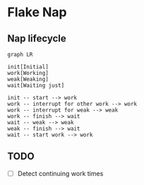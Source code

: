 # Flake Nap

## Nap lifecycle

```mermaid
graph LR

init[Initial]
work[Working]
weak[Weaking]
wait[Waiting just]

init -- start --> work
work -- interrupt for other work --> work
work -- interrupt for weak --> weak
work -- finish --> wait
wait -- weak --> weak
weak -- finish --> wait
wait -- start work --> work 
```

## TODO

- [ ] Detect continuing work times
